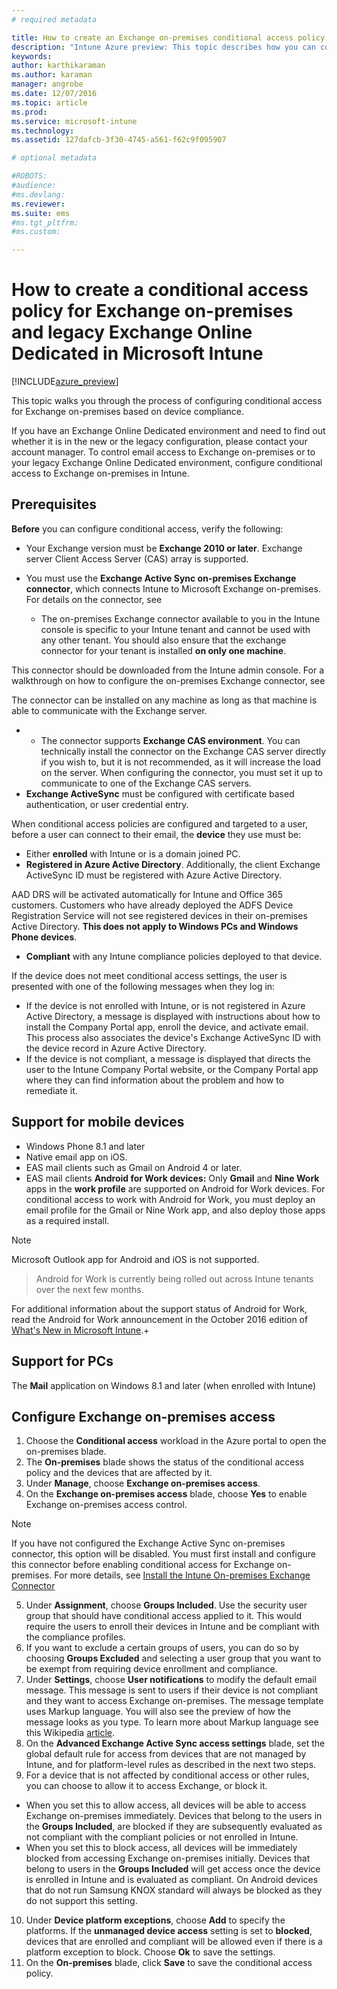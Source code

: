 ```yaml
---
# required metadata

title: How to create an Exchange on-premises conditional access policy | Intune Azure preview | Microsoft Docs
description: "Intune Azure preview: This topic describes how you can configure Exchange on-premises conditional access in Intune."
keywords:
author: karthikaramanms.author: karaman
manager: angrobe
ms.date: 12/07/2016
ms.topic: article
ms.prod:
ms.service: microsoft-intune
ms.technology:
ms.assetid: 127dafcb-3f30-4745-a561-f62c9f095907

# optional metadata

#ROBOTS:
#audience:
#ms.devlang:
ms.reviewer:
ms.suite: ems
#ms.tgt_pltfrm:
#ms.custom:

---
```


# How to create a conditional access policy for  Exchange on-premises and legacy Exchange Online Dedicated in Microsoft Intune


[!INCLUDE[azure_preview](../includes/azure_preview.md)]

This topic walks you through the process of configuring conditional access for Exchange on-premises based on device compliance.

If you have an Exchange Online Dedicated environment and need to find out whether it is in the new or the legacy configuration, please contact your account manager. To control email access to Exchange on-premises or to your legacy Exchange Online Dedicated environment, configure conditional access to Exchange on-premises in Intune.

## Prerequisites

**Before** you can configure conditional access, verify the following:

- Your Exchange version must be **Exchange 2010 or later**. Exchange server Client Access Server (CAS) array is supported.
- You must use the **Exchange Active Sync on-premises Exchange connector**, which connects Intune to Microsoft Exchange on-premises. For details on the connector, see <link>

  - The on-premises Exchange connector available to you in the Intune console is specific to your Intune tenant and cannot be used with any other tenant. You should also ensure that the exchange connector for your tenant is installed **on only one machine**.

This connector should be downloaded from the Intune admin console. For a walkthrough on how to configure the on-premises Exchange connector, see <link to new topic>

The connector can be installed on any machine as long as that machine is able to communicate with the Exchange server.

-
  - The connector supports **Exchange CAS environment**. You can technically install the connector on the Exchange CAS server directly if you wish to, but it is not recommended, as it will increase the load on the server. When configuring the connector, you must set it up to communicate to one of the Exchange CAS servers.
- **Exchange ActiveSync** must be configured with certificate based authentication, or user credential entry.

When conditional access policies are configured and targeted to a user, before a user can connect to their email, the **device** they use must be:

- Either **enrolled** with Intune or is a domain joined PC.
- **Registered in Azure Active
Directory**. Additionally, the client Exchange ActiveSync ID must be registered with Azure Active Directory.

AAD DRS will be activated automatically for Intune and Office 365 customers. Customers who have already deployed the ADFS Device Registration Service will not see registered devices in their on-premises Active Directory. **This does not apply to Windows PCs and Windows Phone devices**.

- **Compliant** with any Intune compliance policies deployed to that device.

If the device does not meet conditional access settings, the user is presented with one of the following messages when they log in:

- If the device is not enrolled with Intune, or is not registered in Azure Active Directory, a message is displayed with instructions about how to install the Company Portal app, enroll the device, and activate email. This process also associates the device's Exchange ActiveSync ID with the device record in Azure Active Directory.
- If the device is not compliant, a message is displayed that directs the user to the Intune Company Portal website, or the Company Portal app where they can find information about the problem and how to remediate it.

## Support for mobile devices

- Windows Phone 8.1 and later
- Native email app on iOS.
- EAS mail clients such as Gmail on Android 4 or later.
- EAS mail clients **Android for Work devices:** Only **Gmail** and **Nine Work** apps in the **work profile** are supported on Android for Work devices. For conditional access to work with Android for Work, you must deploy an email profile for the Gmail or Nine Work app, and also deploy those apps as a required install.

>[!NOTE]
>Microsoft Outlook app for Android and iOS is not supported.

> Android for Work is currently being rolled out across Intune tenants over the next few months.

For additional information about the support status of Android for Work, read the Android for Work announcement in the October 2016 edition of [What's New in Microsoft Intune](https://docs.microsoft.com/en-us/intune/whats-new/whats-new-archive#october-2016).+

## Support for PCs

The **Mail** application on Windows 8.1 and later (when enrolled with Intune)


## Configure Exchange on-premises access

1. Choose the **Conditional access** workload in the Azure portal to open the on-premises blade.
2. The **On-premises** blade shows the status of the conditional access policy and the devices that are affected by it.
3. Under **Manage**, choose **Exchange on-premises access**.
4. On the **Exchange on-premises access** blade, choose **Yes** to enable Exchange on-premises access control.

  >[!NOTE]
  >If you have not configured the Exchange Active Sync on-premises connector, this option will be disabled.  You must first install and configure this connector before enabling conditional access for Exchange on-premises. For more details, see [Install the Intune On-premises Exchange Connector](install-intune-on-premises-exchange-connector.md)

5. Under **Assignment**, choose **Groups Included**.  Use the security user group that should have conditional access applied to it.  This would require the users to enroll their devices in Intune and be compliant with the compliance profiles.
6. If you want to exclude a certain groups of users, you can do so by choosing **Groups Excluded** and selecting a user group that you want to be exempt from requiring device enrollment and compliance.
7. Under **Settings**, choose **User notifications** to modify the default email message. This message is sent to users if their device is not compliant and they want to access Exchange on-premises. The message template uses Markup language.  You will also see the preview of how the message looks as you type. To learn more about Markup language see this Wikipedia [article](https://en.wikipedia.org/wiki/Markup_language).
8. On the **Advanced Exchange Active Sync access settings** blade, set the global default rule for access from devices that are not managed by Intune, and for platform-level rules as described in the next two steps.
9. For a device that is not affected by conditional access or other rules, you can choose to allow it to access Exchange, or block it.
  - When you set this to allow access, all devices will be able to access Exchange on-premises immediately.  Devices that belong to the users in the **Groups Included**, are blocked if they are subsequently evaluated as not compliant with the compliant policies or not enrolled in Intune.
  - When you set this to block access, all devices will be immediately blocked from accessing Exchange on-premises initially.  Devices that belong to users in the **Groups Included** will get access once the device is enrolled in Intune and is evaluated as compliant. On Android devices that do not run Samsung KNOX standard will always be blocked as they do not support this setting.
10. Under **Device platform exceptions**, choose **Add** to specify the platforms. If the **unmanaged device access** setting is set to **blocked**, devices that are enrolled and compliant will be allowed even if there is a platform exception to block. Choose **Ok** to save the settings.
11. On the **On-premises** blade, click **Save** to save the conditional access policy.
